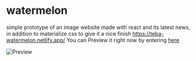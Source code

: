 # watermelon
simple prototype of an image website made with react and its latest news, in addition to materialize css to give it a nice finish
https://teba-watermelon.netlify.app/
You can Preview it right now by entering [here](https://teba-watermelon.netlify.app/)

![Preview](./src/preview.png)
